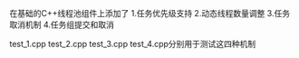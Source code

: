 在基础的C++线程池组件上添加了
1.任务优先级支持
2.动态线程数量调整
3.任务取消机制
4.任务组提交和取消

test_1.cpp test_2.cpp test_3.cpp test_4.cpp分别用于测试这四种机制
